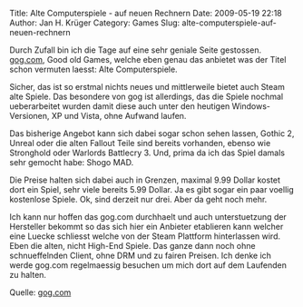 Title: Alte Computerspiele - auf neuen Rechnern
Date: 2009-05-19 22:18
Author: Jan H. Krüger
Category: Games
Slug: alte-computerspiele-auf-neuen-rechnern

Durch Zufall bin ich die Tage auf eine sehr geniale Seite gestossen.
[gog.com][], Good old Games, welche eben genau das anbietet was der
Titel schon vermuten laesst: Alte Computerspiele.  
  
Sicher, das ist so erstmal nichts neues und mittlerweile bietet auch
Steam alte Spiele. Das besondere von gog ist allerdings, das die Spiele
nochmal ueberarbeitet wurden damit diese auch unter den heutigen
Windows-Versionen, XP und Vista, ohne Aufwand laufen.  
  
Das bisherige Angebot kann sich dabei sogar schon sehen lassen, Gothic
2, Unreal oder die alten Fallout Teile sind bereits vorhanden, ebenso
wie Stronghold oder Warlords Battlecry 3. Und, prima da ich das Spiel
damals sehr gemocht habe: Shogo MAD.  
  
Die Preise halten sich dabei auch in Grenzen, maximal 9.99 Dollar kostet
dort ein Spiel, sehr viele bereits 5.99 Dollar. Ja es gibt sogar ein
paar voellig kostenlose Spiele. Ok, sind derzeit nur drei. Aber da geht
noch mehr.  
  
Ich kann nur hoffen das gog.com durchhaelt und auch unterstuetzung der
Hersteller bekommt so das sich hier ein Anbieter etablieren kann welcher
eine Luecke schliesst welche von der Steam Plattform hinterlassen wird.
Eben die alten, nicht High-End Spiele. Das ganze dann noch ohne
schnueffelnden Client, ohne DRM und zu fairen Preisen. Ich denke ich
werde gog.com regelmaessig besuchen um mich dort auf dem Laufenden zu
halten.  
  
Quelle: [gog.com][]

  [gog.com]: http://www.gog.com/
